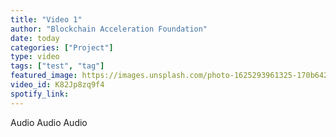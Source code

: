```yaml
---
title: "Video 1"
author: "Blockchain Acceleration Foundation"
date: today
categories: ["Project"]
type: video
tags: ["test", "tag"]
featured_image: https://images.unsplash.com/photo-1625293961325-170b642843dc?ixid=MnwxMjA3fDB8MHxwaG90by1wYWdlfHx8fGVufDB8fHx8&ixlib=rb-1.2.1&auto=format&fit=crop&w=667&q=80
video_id: K82Jp8zq9f4
spotify_link: 
---
```


Audio Audio Audio